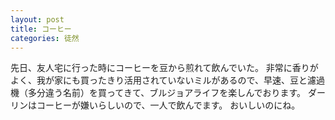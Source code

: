 ```yaml
---
layout: post
title: コーヒー
categories: 徒然
---
```

先日、友人宅に行った時にコーヒーを豆から煎れて飲んでいた。
非常に香りがよく、我が家にも買ったきり活用されていないミルがあるので、早速、豆と濾過機（多分違う名前）を買ってきて、ブルジョアライフを楽しんでおります。
ダーリンはコーヒーが嫌いらしいので、一人で飲んでます。
おいしいのにね。
